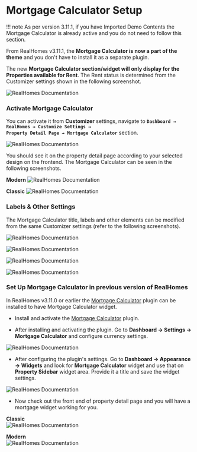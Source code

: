 # Mortgage Calculator Setup

!!! note
    As per version 3.11.1, if you have Imported Demo Contents the Mortgage Calculator is already active and you do not need to follow this section.

From RealHomes v3.11.1, the **Mortgage Calculator is now a part of the theme** and you don't have to install it as a separate plugin.

The new **Mortgage Calculator section/widget will only display for the Properties available for Rent**. The Rent status is determined from the Customizer settings shown in the following screenshot.

![RealHomes Documentation](images/widgets/mc-rent-status-customizer.png)

### Activate Mortgage Calculator

You can activate it from **Customizer** settings, navigate to **<code>Dashboard → RealHomes → Customize Settings → Property Detail Page → Mortgage Calculator</code>** section.

![RealHomes Documentation](images/widgets/mortgage-calculator-customizer-settings.gif)

You should see it on the property detail page according to your selected design on the frontend. The Mortgage Calculator can be seen in the following screenshots.

**Modern**
![RealHomes Documentation](images/widgets/mc-modern-frontend.png)

**Classic**
![RealHomes Documentation](images/widgets/mc-classic-frontend.png)

### **Labels & Other Settings**

The Mortgage Calculator title, labels and other elements can be modified from the same Customizer settings (refer to the following screenshots).

![RealHomes Documentation](images/widgets/mc-title-labels.png)

![RealHomes Documentation](images/widgets/mc-fields-labels.png)

![RealHomes Documentation](images/widgets/mc-property-field-label.png)

![RealHomes Documentation](images/widgets/mc-property-field-second-label.png)


### **Set Up Mortgage Calculator in previous version of RealHomes**

In RealHomes v3.11.0 or earlier the [Mortgage Calculator](https://wordpress.org/plugins/mortgage-calculator/) plugin can be installed to have Mortgage Calculator widget.

- Install and activate the [Mortgage Calculator](https://wordpress.org/plugins/mortgage-calculator/) plugin.

- After installing and activating the plugin. Go to **Dashboard → Settings → Mortgage Calculator** and configure currency settings. 

![RealHomes Documentation](images/widgets/mortgage-calculator-settings.png) 

- After configuring the plugin's settings. Go to **Dashboard → Appearance → Widgets** and look for **Mortgage Calculator** widget and use that on **Property Sidebar** widget area. Provide it a title and save the widget settings.

![RealHomes Documentation](images/widgets/mortgage-calculator-sidebar.png)

- Now check out the front end of property detail page and you will have a mortgage widget working for you. 

**Classic** </br>
![RealHomes Documentation](images/widgets/mortgage-calculator-frontend.png)

**Modern** </br>
![RealHomes Documentation](images/widgets/mortgage-calculator-frontend-mod.png)
